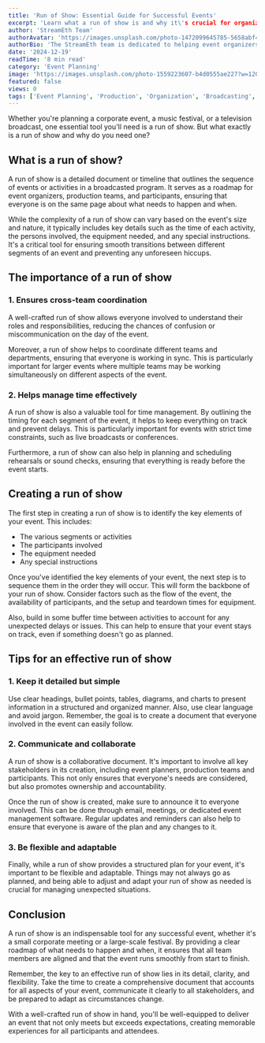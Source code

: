 ```yaml
---
title: 'Run of Show: Essential Guide for Successful Events'
excerpt: 'Learn what a run of show is and why it\'s crucial for organizing successful events, from corporate meetings to music festivals and television broadcasts.'
author: 'StreamEth Team'
authorAvatar: 'https://images.unsplash.com/photo-1472099645785-5658abf4ff4e?w=150&h=150&fit=crop&crop=face'
authorBio: 'The StreamEth team is dedicated to helping event organizers create memorable live streaming experiences. Follow us for the latest insights on event production and live streaming technology.'
date: '2024-12-19'
readTime: '8 min read'
category: 'Event Planning'
image: 'https://images.unsplash.com/photo-1559223607-b4d0555ae227?w=1200&h=600&fit=crop'
featured: false
views: 0
tags: ['Event Planning', 'Production', 'Organization', 'Broadcasting', 'Live Events']
---
```


Whether you're planning a corporate event, a music festival, or a television broadcast, one essential tool you'll need is a run of show. But what exactly is a run of show and why do you need one?

## What is a run of show?

A run of show is a detailed document or timeline that outlines the sequence of events or activities in a broadcasted program. It serves as a roadmap for event organizers, production teams, and participants, ensuring that everyone is on the same page about what needs to happen and when.

While the complexity of a run of show can vary based on the event's size and nature, it typically includes key details such as the time of each activity, the persons involved, the equipment needed, and any special instructions. It's a critical tool for ensuring smooth transitions between different segments of an event and preventing any unforeseen hiccups.

## The importance of a run of show

### 1. Ensures cross-team coordination

A well-crafted run of show allows everyone involved to understand their roles and responsibilities, reducing the chances of confusion or miscommunication on the day of the event.

Moreover, a run of show helps to coordinate different teams and departments, ensuring that everyone is working in sync. This is particularly important for larger events where multiple teams may be working simultaneously on different aspects of the event.

### 2. Helps manage time effectively

A run of show is also a valuable tool for time management. By outlining the timing for each segment of the event, it helps to keep everything on track and prevent delays. This is particularly important for events with strict time constraints, such as live broadcasts or conferences.

Furthermore, a run of show can also help in planning and scheduling rehearsals or sound checks, ensuring that everything is ready before the event starts.

## Creating a run of show

The first step in creating a run of show is to identify the key elements of your event. This includes:

- The various segments or activities
- The participants involved
- The equipment needed
- Any special instructions

Once you've identified the key elements of your event, the next step is to sequence them in the order they will occur. This will form the backbone of your run of show. Consider factors such as the flow of the event, the availability of participants, and the setup and teardown times for equipment.

Also, build in some buffer time between activities to account for any unexpected delays or issues. This can help to ensure that your event stays on track, even if something doesn't go as planned.

## Tips for an effective run of show

### 1. Keep it detailed but simple

Use clear headings, bullet points, tables, diagrams, and charts to present information in a structured and organized manner. Also, use clear language and avoid jargon. Remember, the goal is to create a document that everyone involved in the event can easily follow.

### 2. Communicate and collaborate

A run of show is a collaborative document. It's important to involve all key stakeholders in its creation, including event planners, production teams and participants. This not only ensures that everyone's needs are considered, but also promotes ownership and accountability.

Once the run of show is created, make sure to announce it to everyone involved. This can be done through email, meetings, or dedicated event management software. Regular updates and reminders can also help to ensure that everyone is aware of the plan and any changes to it.

### 3. Be flexible and adaptable

Finally, while a run of show provides a structured plan for your event, it's important to be flexible and adaptable. Things may not always go as planned, and being able to adjust and adapt your run of show as needed is crucial for managing unexpected situations.

## Conclusion

A run of show is an indispensable tool for any successful event, whether it's a small corporate meeting or a large-scale festival. By providing a clear roadmap of what needs to happen and when, it ensures that all team members are aligned and that the event runs smoothly from start to finish.

Remember, the key to an effective run of show lies in its detail, clarity, and flexibility. Take the time to create a comprehensive document that accounts for all aspects of your event, communicate it clearly to all stakeholders, and be prepared to adapt as circumstances change.

With a well-crafted run of show in hand, you'll be well-equipped to deliver an event that not only meets but exceeds expectations, creating memorable experiences for all participants and attendees.
